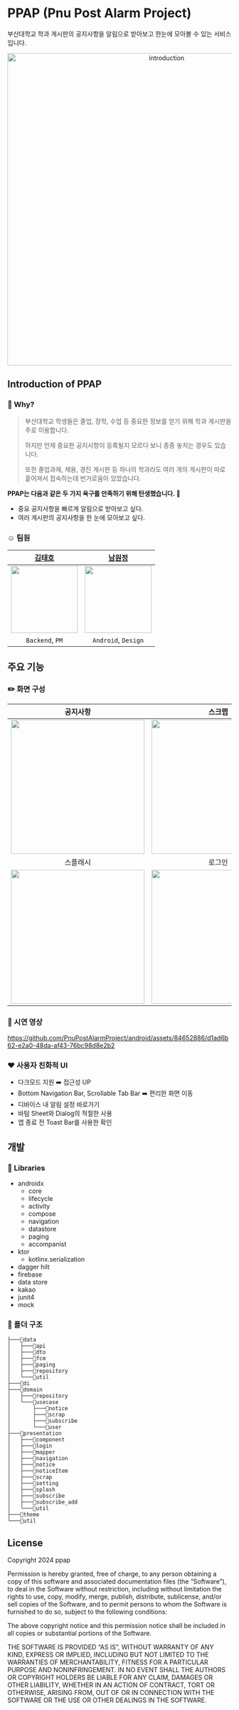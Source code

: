 # PPAP (Pnu Post Alarm Project)
부산대학교 학과 게시판의 공지사항을 알림으로 받아보고 한눈에 모아볼 수 있는 서비스입니다.

<p align="center"><img src="https://github.com/PnuPostAlarmProject/android/assets/84652886/61db8d01-2c0f-4733-8172-539e349f0c78" width = "700px" alt = "introduction"></p>


## Introduction of PPAP
### 🤔 Why?
> 부산대학교 학생들은 졸업, 장학, 수업 등 중요한 정보를 얻기 위해 학과 게시판을 주로 이용합니다.
>
> 하지만 언제 중요한 공지사항이 등록될지 모르다 보니 종종 놓치는 경우도 있습니다.
> 
> 또한 졸업과제, 채용, 경진 게시판 등 하나의 학과라도 여러 개의 게시판이 따로 흩어져서 접속하는데 번거로움이 있었습니다.

**PPAP는 다음과 같은 두 가지 욕구를 만족하기 위해 탄생했습니다. 🥳**
- 중요 공지사항을 빠르게 알림으로 받아보고 싶다.
- 여러 게시판의 공지사항을 한 눈에 모아보고 싶다.

### ☺️ 팀원
|   [김태호](https://github.com/Train0303)  |   [남원정](https://github.com/1jeongg)     |
|:----------------------------------------------:|:----------------------------------------------:|
|  <img src="https://github.com/Train0303.png" width = 150> |  <img src="https://github.com/1jeongg.png" width = 150> |  
| `Backend`, `PM` |  `Android`, `Design` |


## 주요 기능
### ✏️ 화면 구성

| 공지사항 | 스크랩 | 구독 | 설정 |
|:---:|:--:|:--:|:--:|
| <img src="https://github.com/PnuPostAlarmProject/android/assets/84652886/7ea0e234-493a-4cb3-8967-1bf31c7656ac" width = "300px"> | <img src="https://github.com/PnuPostAlarmProject/android/assets/84652886/59a445d5-12c2-42ac-a136-60b5767ad7c2" width = "300px">  | <img src="https://github.com/PnuPostAlarmProject/android/assets/84652886/61a9f465-08d9-425b-8b01-ea0b13cb2198" width = "300px"> | <img src="https://github.com/PnuPostAlarmProject/android/assets/84652886/a98aeebc-919a-4e1c-928f-11629f2e00de" width = "300px"> | 
| 스플래시 | 로그인 | 알림 설정 변경 | 구독 추가 |
| <img src="https://github.com/PnuPostAlarmProject/android/assets/84652886/38f4ff60-aade-4c13-80ab-c511dbd2a55e" width = "300px"> | <img src="https://github.com/PnuPostAlarmProject/android/assets/84652886/983ed44a-9938-4935-adda-b8436e5df1e2" width = "300px">   |  <img src="https://github.com/PnuPostAlarmProject/android/assets/84652886/20f3f624-4aec-483a-abd7-9e9337b5d3b6" width = "300px"> |  <img src="https://github.com/PnuPostAlarmProject/android/assets/84652886/058e1a3d-c0f2-49d6-9e35-197f975c7c12" width = "300px"> |

### 🎥 시연 영상

https://github.com/PnuPostAlarmProject/android/assets/84652886/d1ad6b62-e2a0-48da-af43-76bc98d8e2b2

### ♥️ 사용자 친화적 UI
- 다크모드 지원 ➡️ 접근성 UP
- Bottom Navigation Bar, Scrollable Tab Bar ➡️ 편리한 화면 이동
- 디바이스 내 알림 설정 바로가기
- 바텀 Sheet와 Dialog의 적절한 사용
- 앱 종료 전 Toast Bar를 사용한 확인

## 개발
### 📖 Libraries
- androidx
  - core
  - lifecycle
  - activity
  - compose
  - navigation
  - datastore
  - paging
  - accompanist
- ktor
  - kotlinx.serialization
- dagger hilt
- firebase
- data store
- kakao
- junit4
- mock

### 📁 폴더 구조

```
├───📁data
│   ├───📁api
│   ├───📁dto
│   ├───📁fcm
│   ├───📁paging
│   ├───📁repository
│   └───📁util
├───📁di
├───📁domain
│   ├───📁repository
│   └───📁usecase
│       ├───📁notice
│       ├───📁scrap
│       ├───📁subscribe
│       └───📁user
├───📁presentation
│   ├───📁component
│   ├───📁login
│   ├───📁mapper
│   ├───📁navigation
│   ├───📁notice
│   ├───📁noticeItem
│   ├───📁scrap
│   ├───📁setting
│   ├───📁splash
│   ├───📁subscribe
│   ├───📁subscribe_add
│   └───📁util
├───📁theme
└───📁util
```

## License
Copyright 2024 ppap

Permission is hereby granted, free of charge, to any person obtaining a copy of this software and associated documentation files (the “Software”), to deal in the Software without restriction, including without limitation the rights to use, copy, modify, merge, publish, distribute, sublicense, and/or sell copies of the Software, and to permit persons to whom the Software is furnished to do so, subject to the following conditions:

The above copyright notice and this permission notice shall be included in all copies or substantial portions of the Software.

THE SOFTWARE IS PROVIDED “AS IS”, WITHOUT WARRANTY OF ANY KIND, EXPRESS OR IMPLIED, INCLUDING BUT NOT LIMITED TO THE WARRANTIES OF MERCHANTABILITY, FITNESS FOR A PARTICULAR PURPOSE AND NONINFRINGEMENT. IN NO EVENT SHALL THE AUTHORS OR COPYRIGHT HOLDERS BE LIABLE FOR ANY CLAIM, DAMAGES OR OTHER LIABILITY, WHETHER IN AN ACTION OF CONTRACT, TORT OR OTHERWISE, ARISING FROM, OUT OF OR IN CONNECTION WITH THE SOFTWARE OR THE USE OR OTHER DEALINGS IN THE SOFTWARE.
